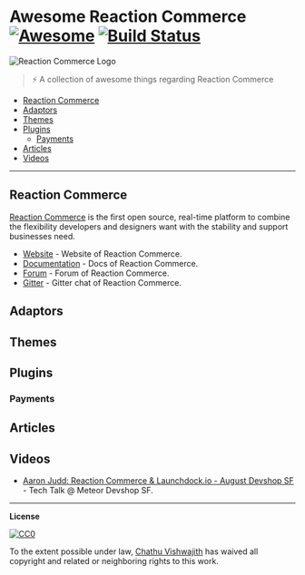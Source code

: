 # Awesome Reaction Commerce [![Awesome](https://cdn.rawgit.com/sindresorhus/awesome/d7305f38d29fed78fa85652e3a63e154dd8e8829/media/badge.svg)](https://github.com/sindresorhus/awesome) [![Build Status](https://travis-ci.org/iamchathu/awesome-reactioncommerce.svg)](https://travis-ci.org/iamchathu/awesome-reactioncommerce)

![Reaction Commerce Logo](https://reactioncommerce.com/images/logo@2x.png)

>⚡️ A collection of awesome things regarding Reaction Commerce

- [Reaction Commerce](#reaction-commerce)
- [Adaptors](#adaptors)
- [Themes](#themes)
- [Plugins](#plugins)
    - [Payments](#payments)
- [Articles](#articles)
- [Videos](#videos)

---

## Reaction Commerce
[Reaction Commerce](https://reactioncommerce.com/) is the first open source, real-time platform to combine the flexibility developers and designers want with the stability and support businesses need.

- [Website](https://reactioncommerce.com/) - Website of Reaction Commerce.
- [Documentation](https://docs.reactioncommerce.com/) - Docs of Reaction Commerce.
- [Forum](https://forums.reactioncommerce.com/) - Forum of Reaction Commerce.
- [Gitter](https://gitter.im/reactioncommerce/home) - Gitter chat of Reaction Commerce.

## Adaptors

## Themes

## Plugins

### Payments

## Articles

## Videos
- [Aaron Judd: Reaction Commerce & Launchdock.io - August Devshop SF](https://www.youtube.com/watch?v=LCxLnQKjLGY) - Tech Talk @ Meteor Devshop SF.

--- 
**License**

[![CC0](http://mirrors.creativecommons.org/presskit/buttons/88x31/svg/cc-zero.svg)](https://creativecommons.org/publicdomain/zero/1.0/)

To the extent possible under law, [Chathu Vishwajith](https://chathu.me) has waived all copyright and related or neighboring rights to this work.

